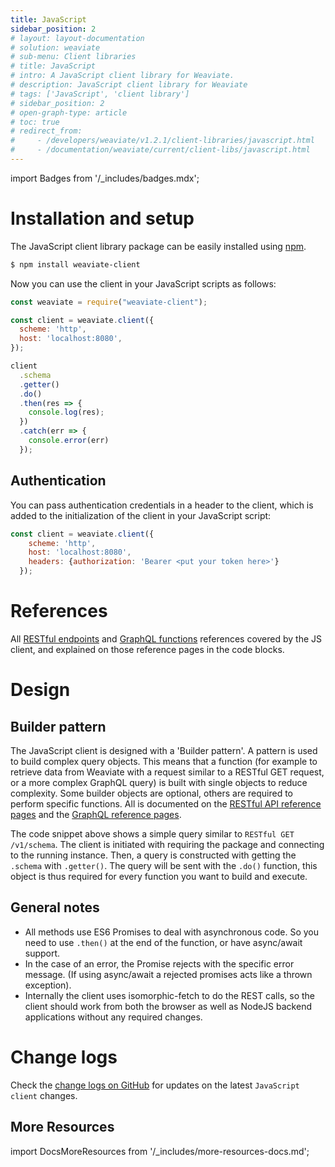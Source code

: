 ```yaml
---
title: JavaScript
sidebar_position: 2
# layout: layout-documentation
# solution: weaviate
# sub-menu: Client libraries
# title: JavaScript
# intro: A JavaScript client library for Weaviate.
# description: JavaScript client library for Weaviate
# tags: ['JavaScript', 'client library']
# sidebar_position: 2
# open-graph-type: article
# toc: true
# redirect_from:
#     - /developers/weaviate/v1.2.1/client-libraries/javascript.html
#     - /documentation/weaviate/current/client-libs/javascript.html
---
```

import Badges from '/_includes/badges.mdx';

<Badges/>

# Installation and setup

The JavaScript client library package can be easily installed using [npm](https://www.npmjs.com/).

<!-- Replace $ .. examples to remove the prompt ($) as it gets copied too along with the actual command -->
```bash
$ npm install weaviate-client
```

Now you can use the client in your JavaScript scripts as follows:

```javascript
const weaviate = require("weaviate-client");

const client = weaviate.client({
  scheme: 'http',
  host: 'localhost:8080',
});

client
  .schema
  .getter()
  .do()
  .then(res => {
    console.log(res);
  })
  .catch(err => {
    console.error(err)
  });
```

## Authentication

You can pass authentication credentials in a header to the client, which is added to the initialization of the client in your JavaScript script: 

```js
const client = weaviate.client({
    scheme: 'http',
    host: 'localhost:8080',
    headers: {authorization: 'Bearer <put your token here>'}
  });
```

# References

All [RESTful endpoints](../api/rest/index.md) and [GraphQL functions](../api/graphql/index.md) references covered by the JS client, and explained on those reference pages in the code blocks.

# Design

## Builder pattern

The JavaScript client is designed with a 'Builder pattern'. A pattern is used to build complex query objects. This means that a function (for example to retrieve data from Weaviate with a request similar to a RESTful GET request, or a more complex GraphQL query) is built with single objects to reduce complexity. Some builder objects are optional, others are required to perform specific functions. All is documented on the [RESTful API reference pages](../api/rest/index.md) and the [GraphQL reference pages](../api/graphql/index.md).

The code snippet above shows a simple query similar to `RESTful GET /v1/schema`. The client is initiated with requiring the package and connecting to the running instance. Then, a query is constructed with getting the `.schema` with `.getter()`. The query will be sent with the `.do()` function, this object is thus required for every function you want to build and execute. 

## General notes
- All methods use ES6 Promises to deal with asynchronous code. So you need to use `.then()` at the end of the function, or have async/await support.  
- In the case of an error, the Promise rejects with the specific error message. (If using async/await a rejected promises acts like a thrown exception).
- Internally the client uses isomorphic-fetch to do the REST calls, so the client should work from both the browser as well as NodeJS backend applications without any required changes.

# Change logs

Check the [change logs on GitHub](https://github.com/semi-technologies/weaviate-javascript-client/releases) for updates on the latest `JavaScript client` changes.

## More Resources

import DocsMoreResources from '/_includes/more-resources-docs.md';

<DocsMoreResources />
